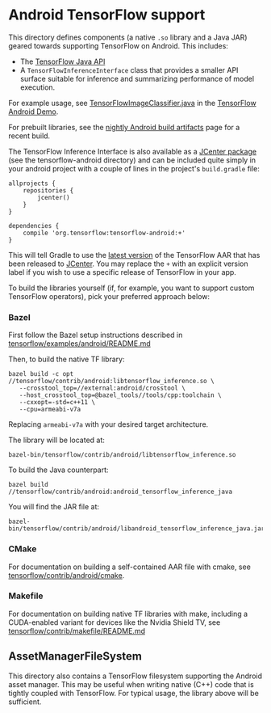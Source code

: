 # Android TensorFlow support

This directory defines components (a native `.so` library and a Java JAR)
geared towards supporting TensorFlow on Android. This includes:

- The [TensorFlow Java API](../../java/README.md)
- A `TensorFlowInferenceInterface` class that provides a smaller API
  surface suitable for inference and summarizing performance of model execution.

For example usage, see [TensorFlowImageClassifier.java](../../examples/android/src/org/tensorflow/demo/TensorFlowImageClassifier.java)
in the [TensorFlow Android Demo](../../examples/android).

For prebuilt libraries, see the
[nightly Android build artifacts](https://ci.tensorflow.org/view/Nightly/job/nightly-android/)
page for a recent build.

The TensorFlow Inference Interface is also available as a
[JCenter package](https://bintray.com/google/tensorflow/tensorflow)
(see the tensorflow-android directory) and can be included quite simply in your
android project with a couple of lines in the project's `build.gradle` file:

```
allprojects {
    repositories {
        jcenter()
    }
}

dependencies {
    compile 'org.tensorflow:tensorflow-android:+'
}
```

This will tell Gradle to use the
[latest version](https://bintray.com/google/tensorflow/tensorflow/_latestVersion)
of the TensorFlow AAR that has been released to
[JCenter](https://jcenter.bintray.com/org/tensorflow/tensorflow-android/).
You may replace the `+` with an explicit version label if you wish to
use a specific release of TensorFlow in your app.

To build the libraries yourself (if, for example, you want to support custom
TensorFlow operators), pick your preferred approach below:

### Bazel

First follow the Bazel setup instructions described in
[tensorflow/examples/android/README.md](../../examples/android/README.md)

Then, to build the native TF library:

```
bazel build -c opt //tensorflow/contrib/android:libtensorflow_inference.so \
   --crosstool_top=//external:android/crosstool \
   --host_crosstool_top=@bazel_tools//tools/cpp:toolchain \
   --cxxopt=-std=c++11 \
   --cpu=armeabi-v7a
```

Replacing `armeabi-v7a` with your desired target architecture.

The library will be located at:

```
bazel-bin/tensorflow/contrib/android/libtensorflow_inference.so
```

To build the Java counterpart:

```
bazel build //tensorflow/contrib/android:android_tensorflow_inference_java
```

You will find the JAR file at:

```
bazel-bin/tensorflow/contrib/android/libandroid_tensorflow_inference_java.jar
```

### CMake

For documentation on building a self-contained AAR file with cmake, see
[tensorflow/contrib/android/cmake](cmake).


### Makefile

For documentation on building native TF libraries with make, including a CUDA-enabled variant for devices like the Nvidia Shield TV, see [tensorflow/contrib/makefile/README.md](../makefile/README.md)


## AssetManagerFileSystem

This directory also contains a TensorFlow filesystem supporting the Android
asset manager. This may be useful when writing native (C++) code that is tightly
coupled with TensorFlow. For typical usage, the library above will be
sufficient.
